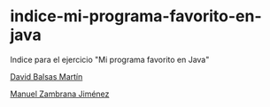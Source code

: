 # indice-mi-programa-favorito-en-java
Indice para el ejercicio "Mi programa favorito en Java"

[David Balsas Martín](https://github.com/davidbalsasmartin/mi-programa-favorito-en-java)

[Manuel Zambrana Jiménez](https://github.com/manuelzambrana/mi-programa-favorito-en-java)
